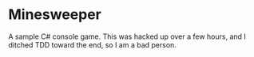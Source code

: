 Minesweeper
===========

A sample C# console game. This was hacked up over a few hours, and I ditched TDD toward the end, so I am a bad person.
